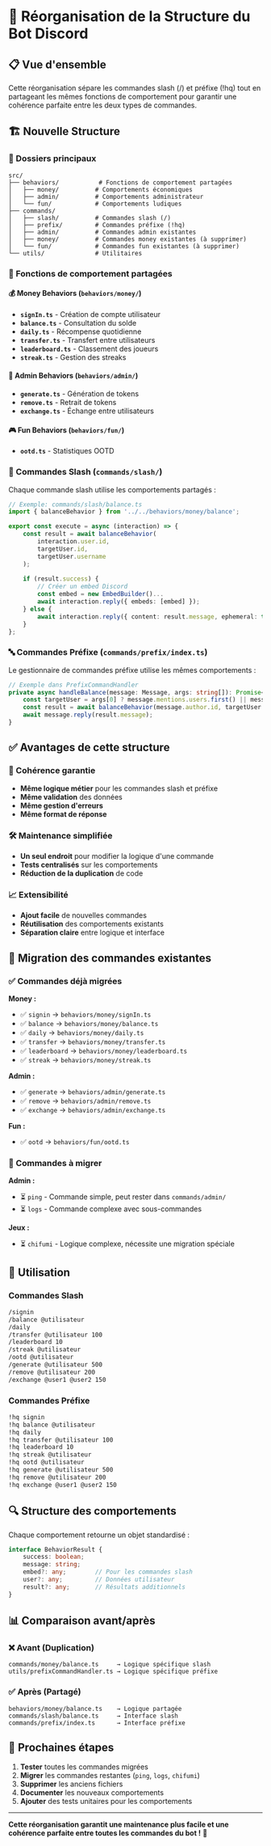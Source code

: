 # 🔄 Réorganisation de la Structure du Bot Discord

## 📋 Vue d'ensemble

Cette réorganisation sépare les commandes slash (/) et préfixe (!hq) tout en partageant les mêmes fonctions de comportement pour garantir une cohérence parfaite entre les deux types de commandes.

## 🏗️ Nouvelle Structure

### 📁 Dossiers principaux

```
src/
├── behaviors/           # Fonctions de comportement partagées
│   ├── money/          # Comportements économiques
│   ├── admin/          # Comportements administrateur
│   └── fun/            # Comportements ludiques
├── commands/
│   ├── slash/          # Commandes slash (/)
│   ├── prefix/         # Commandes préfixe (!hq)
│   ├── admin/          # Commandes admin existantes
│   ├── money/          # Commandes money existantes (à supprimer)
│   └── fun/            # Commandes fun existantes (à supprimer)
└── utils/              # Utilitaires
```

### 🔄 Fonctions de comportement partagées

#### 💰 Money Behaviors (`behaviors/money/`)

- **`signIn.ts`** - Création de compte utilisateur
- **`balance.ts`** - Consultation du solde
- **`daily.ts`** - Récompense quotidienne
- **`transfer.ts`** - Transfert entre utilisateurs
- **`leaderboard.ts`** - Classement des joueurs
- **`streak.ts`** - Gestion des streaks

#### 👑 Admin Behaviors (`behaviors/admin/`)

- **`generate.ts`** - Génération de tokens
- **`remove.ts`** - Retrait de tokens
- **`exchange.ts`** - Échange entre utilisateurs

#### 🎮 Fun Behaviors (`behaviors/fun/`)

- **`ootd.ts`** - Statistiques OOTD

### 📝 Commandes Slash (`commands/slash/`)

Chaque commande slash utilise les comportements partagés :

```typescript
// Exemple: commands/slash/balance.ts
import { balanceBehavior } from '../../behaviors/money/balance';

export const execute = async (interaction) => {
    const result = await balanceBehavior(
        interaction.user.id, 
        targetUser.id, 
        targetUser.username
    );
    
    if (result.success) {
        // Créer un embed Discord
        const embed = new EmbedBuilder()...
        await interaction.reply({ embeds: [embed] });
    } else {
        await interaction.reply({ content: result.message, ephemeral: true });
    }
};
```

### 🔤 Commandes Préfixe (`commands/prefix/index.ts`)

Le gestionnaire de commandes préfixe utilise les mêmes comportements :

```typescript
// Exemple dans PrefixCommandHandler
private async handleBalance(message: Message, args: string[]): Promise<void> {
    const targetUser = args[0] ? message.mentions.users.first() || message.author : message.author;
    const result = await balanceBehavior(message.author.id, targetUser.id, targetUser.username);
    await message.reply(result.message);
}
```

## ✅ Avantages de cette structure

### 🔄 Cohérence garantie
- **Même logique métier** pour les commandes slash et préfixe
- **Même validation** des données
- **Même gestion d'erreurs**
- **Même format de réponse**

### 🛠️ Maintenance simplifiée
- **Un seul endroit** pour modifier la logique d'une commande
- **Tests centralisés** sur les comportements
- **Réduction de la duplication** de code

### 📈 Extensibilité
- **Ajout facile** de nouvelles commandes
- **Réutilisation** des comportements existants
- **Séparation claire** entre logique et interface

## 🔧 Migration des commandes existantes

### ✅ Commandes déjà migrées

**Money :**
- ✅ `signin` → `behaviors/money/signIn.ts`
- ✅ `balance` → `behaviors/money/balance.ts`
- ✅ `daily` → `behaviors/money/daily.ts`
- ✅ `transfer` → `behaviors/money/transfer.ts`
- ✅ `leaderboard` → `behaviors/money/leaderboard.ts`
- ✅ `streak` → `behaviors/money/streak.ts`

**Admin :**
- ✅ `generate` → `behaviors/admin/generate.ts`
- ✅ `remove` → `behaviors/admin/remove.ts`
- ✅ `exchange` → `behaviors/admin/exchange.ts`

**Fun :**
- ✅ `ootd` → `behaviors/fun/ootd.ts`

### 📝 Commandes à migrer

**Admin :**
- ⏳ `ping` - Commande simple, peut rester dans `commands/admin/`
- ⏳ `logs` - Commande complexe avec sous-commandes

**Jeux :**
- ⏳ `chifumi` - Logique complexe, nécessite une migration spéciale

## 🚀 Utilisation

### Commandes Slash
```bash
/signin
/balance @utilisateur
/daily
/transfer @utilisateur 100
/leaderboard 10
/streak @utilisateur
/ootd @utilisateur
/generate @utilisateur 500
/remove @utilisateur 200
/exchange @user1 @user2 150
```

### Commandes Préfixe
```bash
!hq signin
!hq balance @utilisateur
!hq daily
!hq transfer @utilisateur 100
!hq leaderboard 10
!hq streak @utilisateur
!hq ootd @utilisateur
!hq generate @utilisateur 500
!hq remove @utilisateur 200
!hq exchange @user1 @user2 150
```

## 🔍 Structure des comportements

Chaque comportement retourne un objet standardisé :

```typescript
interface BehaviorResult {
    success: boolean;
    message: string;
    embed?: any;        // Pour les commandes slash
    user?: any;         // Données utilisateur
    result?: any;       // Résultats additionnels
}
```

## 📊 Comparaison avant/après

### ❌ Avant (Duplication)
```
commands/money/balance.ts     → Logique spécifique slash
utils/prefixCommandHandler.ts → Logique spécifique préfixe
```

### ✅ Après (Partagé)
```
behaviors/money/balance.ts    → Logique partagée
commands/slash/balance.ts     → Interface slash
commands/prefix/index.ts      → Interface préfixe
```

## 🎯 Prochaines étapes

1. **Tester** toutes les commandes migrées
2. **Migrer** les commandes restantes (`ping`, `logs`, `chifumi`)
3. **Supprimer** les anciens fichiers
4. **Documenter** les nouveaux comportements
5. **Ajouter** des tests unitaires pour les comportements

---

**Cette réorganisation garantit une maintenance plus facile et une cohérence parfaite entre toutes les commandes du bot !** 🚀 